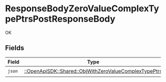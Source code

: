 # ResponseBodyZeroValueComplexTypePtrsPostResponseBody

OK


## Fields

| Field                                                                                                           | Type                                                                                                            | Required                                                                                                        | Description                                                                                                     |
| --------------------------------------------------------------------------------------------------------------- | --------------------------------------------------------------------------------------------------------------- | --------------------------------------------------------------------------------------------------------------- | --------------------------------------------------------------------------------------------------------------- |
| `json`                                                                                                          | [::OpenApiSDK::Shared::ObjWithZeroValueComplexTypePtrs](../../models/shared/objwithzerovaluecomplextypeptrs.md) | :heavy_check_mark:                                                                                              | N/A                                                                                                             |